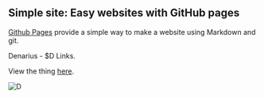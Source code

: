 ## Simple site: Easy websites with GitHub pages

[Github Pages](https://pages.github.com) provide a simple way to make a
website using Markdown and git.  

Denarius - $D Links.  

View the thing [here](https://denarius.link/).  

![D](https://i.imgur.com/XwZtq86.gif)
